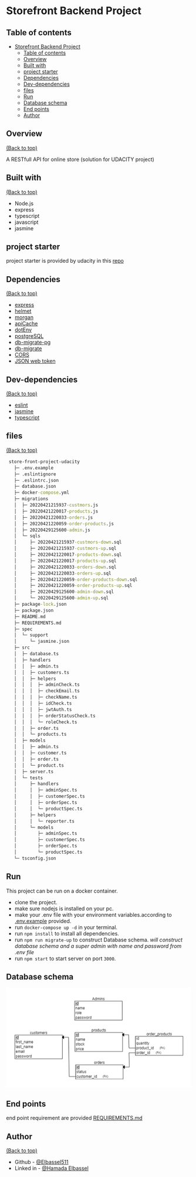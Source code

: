 # Storefront Backend Project

## Table of contents

- [Storefront Backend Project](#storefront-backend-project)
  - [Table of contents](#table-of-contents)
  - [Overview](#overview)
  - [Built with](#built-with)
  - [project starter](#project-starter)
  - [Dependencies](#dependencies)
  - [Dev-dependencies](#dev-dependencies)
  - [files](#files)
  - [Run](#run)
  - [Database schema](#database-schema)
  - [End points](#end-points)
  - [Author](#author)

## Overview

[(Back to top)](#table-of-contents)

A RESTfull API for online store (solution for UDACITY project)

## Built with

[(Back to top)](#table-of-contents)

- Node.js
- express
- typescript
- javascript
- jasmine

## project starter

project starter is provided by udacity in this [repo](https://github.com/udacity/nd0067-c2-creating-an-api-with-postgresql-and-express-project-starter)

## Dependencies

[(Back to top)](#table-of-contents)

- [express](https://expressjs.com/)
- [helmet](https://www.npmjs.com/package/helmet)
- [morgan](https://www.npmjs.com/package/morgan)
- [apiCache](https://www.npmjs.com/package/apicache)
- [dotEnv](https://www.npmjs.com/package/dotenv)
- [postgreSQL](https://www.npmjs.com/package/pg)
- [db-migrate-pg](https://www.npmjs.com/package/db-migrate-pg)
- [db-migrate](https://www.npmjs.com/package/db-migrate)
- [CORS](https://www.npmjs.com/package/cors)
- [JSON web token](https://www.npmjs.com/package/json-web-token)

## Dev-dependencies

[(Back to top)](#table-of-contents)

- [eslint](https://www.npmjs.com/package/eslint)
- [jasmine](https://jasmine.github.io/)
- [typescript](https://www.typescriptlang.org/)

## files

[(Back to top)](#table-of-contents)

```cmd
 store-front-project-udacity
   ├─ .env.example
   ├─ .eslintignore
   ├─ .eslintrc.json
   ├─ database.json
   ├─ docker-compose.yml
   ├─ migrations
   │  ├─ 20220421215937-custmors.js
   │  ├─ 20220421220017-products.js
   │  ├─ 20220421220033-orders.js
   │  ├─ 20220421220059-order-products.js
   │  ├─ 20220429125600-admin.js
   │  └─ sqls
   │     ├─ 20220421215937-custmors-down.sql
   │     ├─ 20220421215937-custmors-up.sql
   │     ├─ 20220421220017-products-down.sql
   │     ├─ 20220421220017-products-up.sql
   │     ├─ 20220421220033-orders-down.sql
   │     ├─ 20220421220033-orders-up.sql
   │     ├─ 20220421220059-order-products-down.sql
   │     ├─ 20220421220059-order-products-up.sql
   │     ├─ 20220429125600-admin-down.sql
   │     └─ 20220429125600-admin-up.sql
   ├─ package-lock.json
   ├─ package.json
   ├─ README.md
   ├─ REQUIREMENTS.md
   ├─ spec
   │  └─ support
   │     └─ jasmine.json
   ├─ src
   │  ├─ database.ts
   │  ├─ handlers
   │  │  ├─ admin.ts
   │  │  ├─ customers.ts
   │  │  ├─ helpers
   │  │  │  ├─ adminCheck.ts
   │  │  │  ├─ checkEmail.ts
   │  │  │  ├─ checkName.ts
   │  │  │  ├─ idCheck.ts
   │  │  │  ├─ jwtAuth.ts
   │  │  │  ├─ orderStatusCheck.ts
   │  │  │  └─ roleCheck.ts
   │  │  ├─ order.ts
   │  │  └─ products.ts
   │  ├─ models
   │  │  ├─ admin.ts
   │  │  ├─ customer.ts
   │  │  ├─ order.ts
   │  │  └─ product.ts
   │  ├─ server.ts
   │  └─ tests
   │     ├─ handlers
   │     │  ├─ adminSpec.ts
   │     │  ├─ customerSpec.ts
   │     │  ├─ orderSpec.ts
   │     │  └─ productSpec.ts
   │     ├─ helpers
   │     │  └─ reporter.ts
   │     └─ models
   │        ├─ adminSpec.ts
   │        ├─ customerSpec.ts
   │        ├─ orderSpec.ts
   │        └─ productSpec.ts
   └─ tsconfig.json
```

## Run

This project can be run on a docker container.

- clone the project.
- make sure nodejs is installed on your pc.
- make your .env file with your environment variables.according to [.env.example](./.env.example) provided.
- run `docker-compose up -d` in your terminal.
- run `npm install` to install all dependencies.
- run `npm run migrate-up` to construct Database schema.
  _will construct database schema and a super admin with name and password from .env file_
- run `npm start` to start server on port `3000`.

## Database schema

![schema](schema.png)

## End points

end point requirement are provided [REQUIREMENTS.md](./REQUIREMENTS.md)

## Author

[(Back to top)](#table-of-contents)

- Github - [@Elbassel511](https://github.com/Elbassel511)
- Linked in - [@Hamada Elbassel](https://www.linkedin.com/in/hamadaelbassel/)
